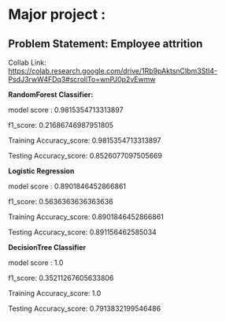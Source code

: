 # Major project : 

## Problem Statement: Employee attrition

Collab Link: https://colab.research.google.com/drive/1Rb9pAktsnCIbm3Stl4-PsdJ3rwW4FDq3#scrollTo=wnPJ0p2vEwmw

**RandomForest Classifier:**

model score : 0.9815354713313897

f1_score: 0.21686746987951805

Training Accuracy_score: 0.9815354713313897

Testing Accuracy_score: 0.8526077097505669

**Logistic Regression**

model score : 0.8901846452866861

f1_score: 0.5636363636363636

Training Accuracy_score: 0.8901846452866861

Testing Accuracy_score: 0.891156462585034

**DecisionTree Classifier**

model score : 1.0

f1_score: 0.35211267605633806

Training Accuracy_score: 1.0

Testing Accuracy_score: 0.7913832199546486

